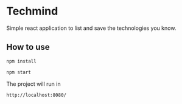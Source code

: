 # Techmind

Simple react application to list and save the technologies you know.


## How to use

```sh
npm install
```
```sh
npm start
```
The project will run in
```sh
http://localhost:8080/
```